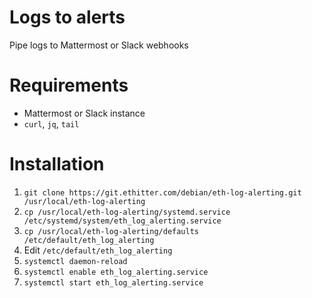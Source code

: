 Logs to alerts
==============

Pipe logs to Mattermost or Slack webhooks

# Requirements
* Mattermost or Slack instance
* `curl`, `jq`, `tail`

# Installation
1. `git clone https://git.ethitter.com/debian/eth-log-alerting.git /usr/local/eth-log-alerting`
2. `cp /usr/local/eth-log-alerting/systemd.service /etc/systemd/system/eth_log_alerting.service`
3. `cp /usr/local/eth-log-alerting/defaults /etc/default/eth_log_alerting`
4. Edit `/etc/default/eth_log_alerting`
5. `systemctl daemon-reload`
6. `systemctl enable eth_log_alerting.service`
6. `systemctl start eth_log_alerting.service`
